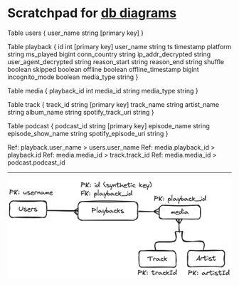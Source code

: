# Scratchpad for [db diagrams](https://dbdiagram.io/d)
Table users {
    user_name string [primary key]
}

Table playback {
    id int [primary key]
    user_name string
    ts timestamp
    platform string
    ms_played bigint
    conn_country string
    ip_addr_decrypted string
    user_agent_decrypted string
    reason_start string
    reason_end string
    shuffle boolean
    skipped boolean
    offline boolean
    offline_timestamp bigint
    incognito_mode boolean
    media_type string
}

Table media {
    playback_id int
    media_id string
    media_type string
}

Table track {
    track_id string [primary key]
    track_name string
    artist_name string
    album_name string
    spotify_track_uri string
}

Table podcast {
    podcast_id string [primary key]
    episode_name string
    episode_show_name string
    spotify_episode_uri string
}

Ref: playback.user_name > users.user_name
Ref: media.playback_id > playback.id
Ref: media.media_id > track.track_id
Ref: media.media_id > podcast.podcast_id

<!-- // TODO: Create this table later -->
<!-- // Table Artist {} -->
---

![Db Diagram](db_v1.png)
